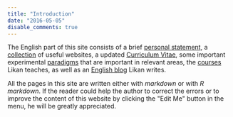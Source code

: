 ```yaml
---
title: "Introduction"
date: "2016-05-05"
disable_comments: true
---
```


The English part of this site consists of a brief [personal statement](/en/about/), a [collection](/en/collection/) of useful websites, a updated [Curriculum Vitae](/en/cv/lzhan/), some important experimental [paradigms](/en/paradigm/) that are important in relevant areas, the [courses](/en/teach/) Likan teaches, as well as an [English blog](/en/post/) Likan writes.

All the pages in this site are written either with *markdown* or with *R markdown*. If the reader could help the author to correct the errors or to improve the content of this website by clicking the "Edit Me" button in the menu, he will be greatly appreciated.

